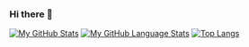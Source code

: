 ### Hi there 👋

<!--
**SteveSultan/stevesultan** is a ✨ _special_ ✨ repository because its `README.md` (this file) appears on your GitHub profile.

Here are some ideas to get you started:

- 🔭 I’m currently working on ...
- 🌱 I’m currently learning ...
- 👯 I’m looking to collaborate on ...
- 🤔 I’m looking for help with ...
- 💬 Ask me about ...
- 📫 How to reach me: ...
- 😄 Pronouns: ...
- ⚡ Fun fact: ...
-->
[![My GitHub Stats](https://github-readme-stats.vercel.app/api/?username=stevesultan&count_private=true&theme=tokyonight&showicons=true)]()
[![My GitHub Language Stats](https://github-readme-stats.vercel.app/api/top-langs/?username=stevesultan&langs_count=5&theme=tokyonight)]()
[![Top Langs](https://github-readme-stats.vercel.app/api/top-langs/?username=stevesultan&layout=compact)](https://github.com/anuraghazra/github-readme-stats)

